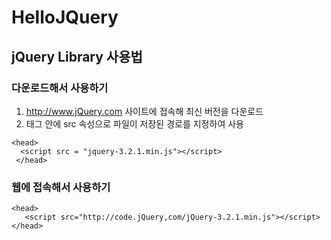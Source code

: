 # HelloJQuery

## jQuery Library 사용법

### 다운로드해서 사용하기
1. http://www.jQuery.com 사이트에 접속해 최신 버전을 다운로드
2. <script>~</script> 태그 안에 src 속성으로 파일이 저장된 경로를 지정하여 사용
```
<head>
  <script src = "jquery-3.2.1.min.js"></script>
 </head>
```

### 웹에 접속해서 사용하기

```
<head>
   <script src="http://code.jQuery,com/jQuery-3.2.1.min.js"></script>
</head>
```
